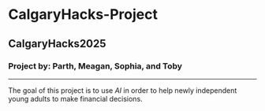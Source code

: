 # CalgaryHacks-Project
## CalgaryHacks2025
### Project by: Parth, Meagan, Sophia, and Toby

------------------
The goal of this project is to use _AI_ in order to help newly independent young adults to make financial decisions.